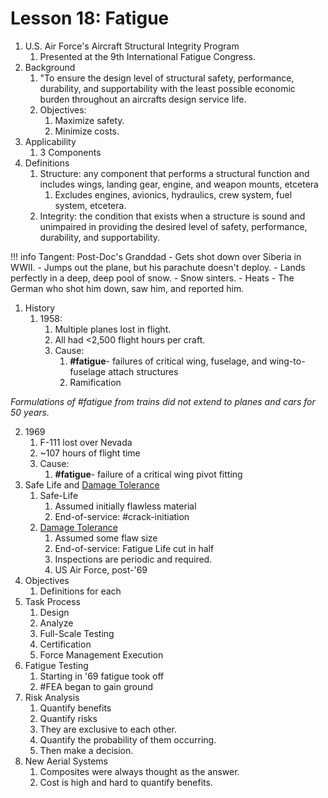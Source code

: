 # Lesson 18: Fatigue

1. U.S. Air Force's Aircraft Structural Integrity Program
   1. Presented at the 9th International Fatigue Congress.
2. Background
   1. "To ensure the design level of structural safety, performance, durability, and supportability with the least possible economic burden throughout an aircrafts design service life.
   2. Objectives:
      1. Maximize safety.
      2. Minimize costs.
3. Applicability
   1. 3 Components
4. Definitions
   1. Structure: any component that performs a structural function and includes wings, landing gear, engine, and weapon mounts, etcetera
      1. Excludes engines, avionics, hydraulics, crew system, fuel system, etcetera.
   2. Integrity: the condition that exists when a structure is sound and unimpaired in providing the desired level of safety, performance, durability, and supportability.

!!! info Tangent: Post-Doc's Granddad
    - Gets shot down over Siberia in WWII.
    - Jumps out the plane, but his parachute doesn't deploy.
    - Lands perfectly in a deep, deep pool of snow.
      - Snow sinters.
      - Heats
    - The German who shot him down, saw him, and reported him.

1. History
   1. 1958:
      1. Multiple planes lost in flight.
      2. All had <2,500 flight hours per craft.
      3. Cause:
         1. **#fatigue**- failures of critical wing, fuselage, and wing-to-fuselage attach structures
         2. Ramification

_Formulations of #fatigue from trains did not extend to planes and cars for 50 years._

   2. 1969
       1. F-111 lost over Nevada
       2. ~107 hours of flight time
       3. Cause:
          1. **#fatigue**- failure of a critical wing pivot fitting
6. Safe Life and [Damage Tolerance](damage-tolerance.md)
   1. Safe-Life
      1. Assumed initially flawless material
      2. End-of-service: #crack-initiation
   2. [Damage Tolerance](damage-tolerance.md)
      1. Assumed some flaw size
      2. End-of-service: Fatigue Life cut in half
      3. Inspections are periodic and required.
      4. US Air Force, post-'69
7. Objectives
   1. Definitions for each 
8. Task Process
   1. Design
   2. Analyze
   3. Full-Scale Testing
   4. Certification
   5. Force Management Execution
9. Fatigue Testing
   1. Starting in '69 fatigue took off
   2. #FEA began to gain ground
10. Risk Analysis
    1. Quantify benefits
    2. Quantify risks
    3. They are exclusive to each other.
    4. Quantify the probability of them occurring.
    5. Then make a decision.
11. New Aerial Systems
    1. Composites were always thought as the answer.
    2. Cost is high and hard to quantify benefits.